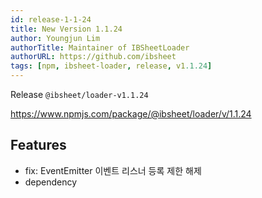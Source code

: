 ```yaml
---
id: release-1-1-24
title: New Version 1.1.24
author: Youngjun Lim
authorTitle: Maintainer of IBSheetLoader
authorURL: https://github.com/ibsheet
tags: [npm, ibsheet-loader, release, v1.1.24]
---
```


Release `@ibsheet/loader-v1.1.24`

<https://www.npmjs.com/package/@ibsheet/loader/v/1.1.24>

<!--truncate-->

## Features

* fix: EventEmitter 이벤트 리스너 등록 제한 해제
* dependency
